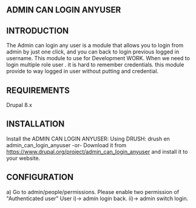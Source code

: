 ADMIN CAN LOGIN ANYUSER
------------

INTRODUCTION
------------
The Admin can login any user is a module that allows you to login from admin by
just one click,
and you can back to login previous logged in username. This module to use for
Development WORK. When we need to login multiple role user . it is hard to
remember credentials. this module provide to way logged in user without putting
and credential.


REQUIREMENTS
------------
Drupal 8.x

INSTALLATION
------------

Install the ADMIN CAN LOGIN ANYUSER:
  Using DRUSH: drush en admin_can_login_anyuser
  -or-
  Download it from https://www.drupal.org/project/admin_can_login_anyuser and
  install it to your website.

CONFIGURATION
-------------
  a) Go to admin/people/permissions. Please enable two permission of
   "Authenticated user" User
     i)-> admin login back.
     ii)-> admin switch login.

